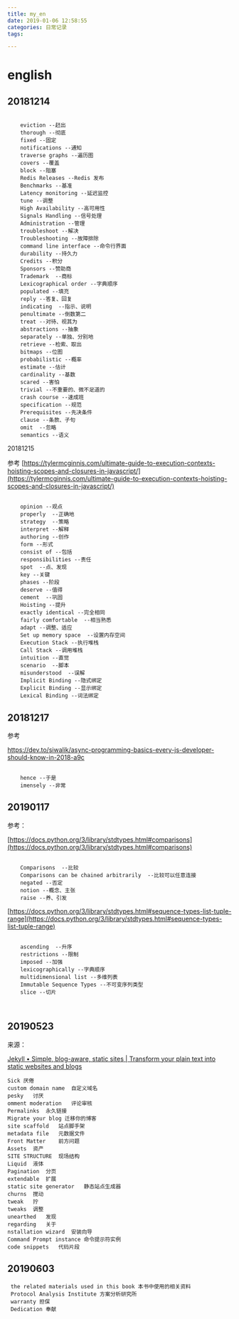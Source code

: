 ```yaml
---
title: my_en
date: 2019-01-06 12:58:55
categories: 日常记录
tags:

---
```


english
===

## 20181214

```

	eviction --赶出
	thorough --彻底
	fixed --固定
	notifications --通知
	traverse graphs --遍历图
	covers --覆盖
	block --阻塞
	Redis Releases --Redis 发布
	Benchmarks --基准
	Latency monitoring --延迟监控
	tune --调整
	High Availability --高可用性
	Signals Handling --信号处理
	Administration --管理
	troubleshoot --解决
	Troubleshooting --故障排除
	command line interface --命令行界面
	durability --持久力
	Credits --积分
	Sponsors --赞助商
	Trademark  --商标
	Lexicographical order --字典顺序
	populated --填充
	reply --答复、回复
	indicating  --指示、说明
	penultimate --倒数第二
	treat --对待、视其为
	abstractions --抽象
	separately --单独、分别地
	retrieve --检索、取出
	bitmaps --位图
	probabilistic --概率
	estimate --估计
	cardinality --基数
	scared --害怕
	trivial --不重要的、微不足道的
	crash course --速成班
	specification --规范
	Prerequisites --先决条件
	clause --条款、子句
	omit  --忽略
	semantics --语义

```

20181215

参考
[https://tylermcginnis.com/ultimate-guide-to-execution-contexts-hoisting-scopes-and-closures-in-javascript/](https://tylermcginnis.com/ultimate-guide-to-execution-contexts-hoisting-scopes-and-closures-in-javascript/)

```

	opinion --观点
	properly  --正确地
	strategy  --策略
	interpret --解释
	authoring --创作
	form --形式
	consist of --包括
	responsibilities --责任
	spot  --点、发现
	key --关键
	phases --阶段
	deserve --值得
	cement  --巩固
	Hoisting --提升
	exactly identical --完全相同
	fairly comfortable  --相当熟悉
	adapt --调整、适应
	Set up memory space  --设置内存空间
	Execution Stack --执行堆栈
	Call Stack --调用堆栈
	intuition --直觉
	scenario  --脚本
	misunderstood  --误解
	Implicit Binding --隐式绑定
	Explicit Binding --显示绑定
	Lexical Binding --词法绑定

```

## 20181217

参考

https://dev.to/siwalik/async-programming-basics-every-js-developer-should-know-in-2018-a9c

```

	hence --于是
	imensely --非常

```

## 20190117

参考：

[https://docs.python.org/3/library/stdtypes.html#comparisons](https://docs.python.org/3/library/stdtypes.html#comparisons)


```

	Comparisons  --比较
	Comparisons can be chained arbitrarily  --比较可以任意连接
	negated --否定
	notion --概念、主张
	raise --养、引发

```

[https://docs.python.org/3/library/stdtypes.html#sequence-types-list-tuple-range](https://docs.python.org/3/library/stdtypes.html#sequence-types-list-tuple-range)


```

	ascending  --升序
	restrictions --限制
	imposed --加强
	lexicographically --字典顺序
	multidimensional list --多维列表
	Immutable Sequence Types --不可变序列类型
	slice --切片



```



## 20190523

来源：

[Jekyll • Simple, blog-aware, static sites | Transform your plain text into static websites and blogs](https://jekyllrb.com/)

```
Sick 厌倦
custom domain name	自定义域名
pesky	讨厌
omment moderation	评论审核
Permalinks	永久链接
Migrate your blog 迁移你的博客
site scaffold	站点脚手架
metadata file	元数据文件
Front Matter	前方问题
Assets	资产
SITE STRUCTURE	现场结构
Liquid	液体
Pagination	分页
extendable	扩展
static site generator	静态站点生成器
churns	搅动
tweak	拧
tweaks	调整
unearthed	发现
regarding	关于
nstallation wizard	安装向导
Command Prompt instance	命令提示符实例
code snippets	代码片段

```

## 20190603

```
 the related materials used in this book 本书中使用的相关资料
 Protocol Analysis Institute 方案分析研究所
 warranty 担保
 Dedication 奉献
 
```


